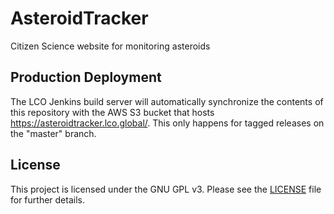 # AsteroidTracker

Citizen Science website for monitoring asteroids

## Production Deployment

The LCO Jenkins build server will automatically synchronize the contents of
this repository with the AWS S3 bucket that hosts https://asteroidtracker.lco.global/.
This only happens for tagged releases on the "master" branch.

## License

This project is licensed under the GNU GPL v3. Please see the
[LICENSE](LICENSE) file for further details.

